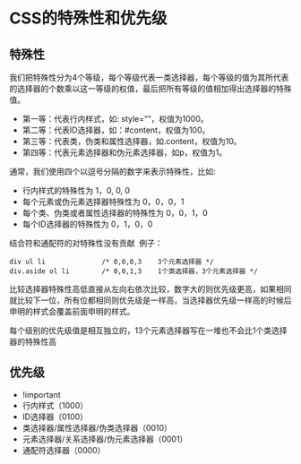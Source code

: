 # CSS的特殊性和优先级
## 特殊性
我们把特殊性分为4个等级，每个等级代表一类选择器，每个等级的值为其所代表的选择器的个数乘以这一等级的权值，最后把所有等级的值相加得出选择器的特殊值。
* 第一等：代表行内样式，如: style=””，权值为1000。
* 第二等：代表ID选择器，如：#content，权值为100。
* 第三等：代表类，伪类和属性选择器，如.content，权值为10。
* 第四等：代表元素选择器和伪元素选择器，如p，权值为1。

通常，我们使用四个以逗号分隔的数字来表示特殊性，比如:
* 行内样式的特殊性为 1，0, 0, 0
* 每个元素或伪元素选择器特殊性为 0，0，0，1
* 每个类、伪类或者属性选择器的特殊性为 0，0，1，0
* 每个ID选择器的特殊性为 0，1，0，0

结合符和通配符的对特殊性没有贡献 
例子：
```
div ul li              /* 0,0,0,3    3个元素选择器 */
div.aside ol li        /* 0,0,1,3    1个类选择器，3个元素选择器 */
```
比较选择器特殊性高低直接从左向右依次比较，数字大的则优先级更高，如果相同就比较下一位，所有位都相同则优先级是一样高，当选择器优先级一样高的时候后申明的样式会覆盖前面申明的样式。

每个级别的优先级值是相互独立的，13个元素选择器写在一堆也不会比1个类选择器的特殊性高
## 优先级
* !important
* 行内样式（1000）
* ID选择器（0100）
* 类选择器/属性选择器/伪类选择器（0010）
* 元素选择器/关系选择器/伪元素选择器（0001）
* 通配符选择器（0000）